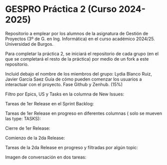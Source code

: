 # GESPRO Práctica 2 (Curso 2024-2025)
Repositorio a emplear por los alumnos de la asignatura de Gestión de Proyectos (3º de G. en Ing. Informática) en el curso académico 2024/25. Universidad de Burgos.

Para completar la práctica 2, se iniciará el repositorio de cada grupo (en el que se completará el resto de la práctica) por medio de un fork a este repositorio.

Incluid debajo el nombre de los miembros del grupo: Lydia Blanco Ruiz, Javier García Saez
Guía de cómo pueden comenzar los usuarios a interactuar con el proyecto. Fase Github y Zenhub. (15%)
 
Filtro por Epics, US y Tasks en la columna de New Issues:

Tareas de 1er Release en el Sprint Backlog:

Tareas de 1er Release en progreso en diferentes columnas ( solo se mueven las type: TASKS):

Cierre de 1er Release:

Comienzo de la 2da Release:

Tareas de la 2da Release en progreso y filtradas por algún topic:

Imagen de conversación en dos tareas:
